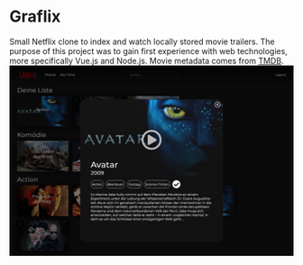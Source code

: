Graflix 
================================
Small Netflix clone to index and watch locally stored movie trailers. 
The purpose of this project was to gain first experience with web technologies, more specifically Vue.js and Node.js. 
Movie metadata comes from [TMDB](https://www.themoviedb.org/).
![Home Page](/img/home-demo.png)
